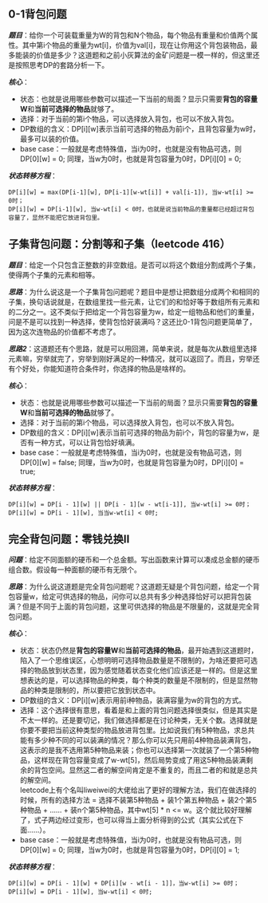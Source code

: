 ## 0-1背包问题
***题目***：给你一个可装载重量为W的背包和N个物品，每个物品有重量和价值两个属性。其中第i个物品的重量为wt[i]，价值为val[i]，现在让你用这个背包装物品，最多能装的价值是多少？这道题和之前小灰算法的金矿问题是一模一样的，但这里还是按照思考DP的套路分析一下。

***核心***：
- 状态：也就是说用哪些参数可以描述一下当前的局面？显示只需要**背包的容量W**和**当前可选择的物品**就够了。
- 选择：对于当前的第i个物品，可以选择放入背包，也可以不放入背包。
- DP数组的含义：DP[i][w]表示当前可选择的物品为前i个，且背包容量为w时，最多可以装的价值。
- base case：一般就是考虑特殊值，当i为0时，也就是没有物品可选，则DP[0][w] = 0; 同理，当w为0时，也就是背包容量为0时，DP[i][0] = 0;

***状态转移方程***：

    DP[i][w] = max(DP[i-1][w], DP[i-1][w-wt[i]] + val[i-1]), 当w-wt[i] >= 0时；
    DP[i][w] = DP[i-1][w], 当w-wt[i] < 0时，也就是说当前物品的重量都已经超过背包容量了，显然不能把它放进背包里。

## 子集背包问题：分割等和子集（leetcode 416）
***题目***：给定一个只包含正整数的非空数组。是否可以将这个数组分割成两个子集，使得两个子集的元素和相等。

***思路***：为什么说这是一个子集背包问题呢？题目中是想让把数组分成两个和相同的子集，换句话说就是，在数组里找一些元素，让它们的和恰好等于数组所有元素和的二分之一。这不类似于把给定一个背包容量为w，给定一组物品和他们的重量，问是不是可以找到一种选择，使背包恰好装满吗？这还比0-1背包问题更简单了，因为这次连物品的价值都不考虑了。

***思路2***：这道题还有个思路，就是可以用回溯，简单来说，就是每次从数组里选择元素嘛，穷举就完了，穷举到刚好满足的一种情况，就可以返回了。而且，穷举还有个好处，你能知道符合条件时，你选择的物品是啥样的。

***核心***：
- 状态：也就是说用哪些参数可以描述一下当前的局面？显示只需要**背包的容量W**和**当前可选择的物品**就够了。
- 选择：对于当前的第i个物品，可以选择放入背包，也可以不放入背包。
- DP数组的含义：DP[i][w]表示当前可选择的物品为前i个，背包的容量为w，是否有一种方式，可以让背包恰好填满。
- base case：一般就是考虑特殊值，当i为0时，也就是没有物品可选，则DP[0][w] = false; 同理，当w为0时，也就是背包容量为0时，DP[i][0] = true;

***状态转移方程***：

    DP[i][w] = DP[i - 1][w] || DP[i - 1][w - wt[i-1]], 当w-wt[i] >= 0时；
    DP[i][w] = DP[i - 1][w], 当当w-wt[i] < 0时;

## 完全背包问题：零钱兑换II
***问题***：给定不同面额的硬币和一个总金额。写出函数来计算可以凑成总金额的硬币组合数。假设每一种面额的硬币有无限个。 

***思路***：为什么说这道题是完全背包问题呢？这道题无疑是个背包问题，给定一个背包容量w，给定可供选择的物品，问你可以总共有多少种选择恰好可以把背包装满？但是不同于上面的背包问题，这里可供选择的物品是不限量的，这就是完全背包问题。

***核心***：
- 状态：状态仍然是**背包的容量W**和**当前可选择的物品**，最开始遇到这道题时，陷入了一个思维误区，心想明明可选择物品数量是不限制的，为啥还要把可选择的物品放到状态里，因为感觉随着状态变化他们应该还是一样的。但是这里想表达的是，可以选择物品的种类，每个种类的数量是不限制的，但是显然物品的种类是限制的，所以要把它放到状态中。
- DP数组的含义：DP[i][w]表示用前i种物品，装满容量为w的背包的方式。
- 选择：这个选择很有意思，看着是和上面的背包问题选择很类似，但是其实是不太一样的。还是要切记，我们做选择都是在讨论种类，无关个数。选择就是你要不要把当前这种类型的物品放进背包里。比如说我们有5种物品，求总共能有多少种不同的可以装满的情况？那么你可以先只用前4种物品装满背包，这表示的是我不选用第5种物品来装；你也可以选择第一次就装了一个第5种物品，这样现在背包容量变成了w-wt[5]，然后局势变成了用这5种物品装满剩余的背包空间。显然这二者的解空间肯定是不重复的，而且二者的和就是总共的解空间。   
leetcode上有个名叫liweiwei的大佬给出了更好的理解方法，我们在做选择的时候，所有的选择方法 = 选择不装第5种物品 + 装1个第五种物品 + 装2个第5种物品 + …… + 装n个第5种物品，其中wt[5] * n <= w。这个就比较好理解了，式子两边经过变形，也可以得当上面分析得到的公式（其实公式在下面……）。
- base case：一般就是考虑特殊值，当i为0时，也就是没有物品可选，则DP[0][w] = 0; 同理，当w为0时，也就是背包容量为0时，DP[i][0] = 1;

***状态转移方程***：

    DP[i][w] = DP[i - 1][w] + DP[i][w - wt[i - 1]]，当w-wt[i] >= 0时；
    DP[i][w] = DP[i - 1][w], 当w-wt[i] < 0时;
